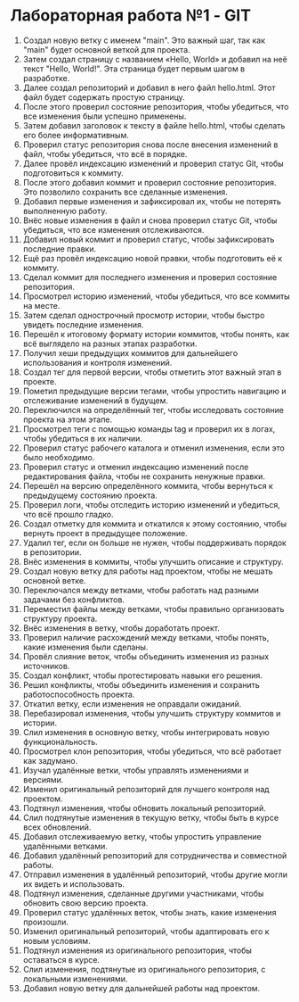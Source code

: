 # Лабораторная работа №1 - GIT

1. Создал новую ветку с именем "main". Это важный шаг, так как "main" будет основной веткой для проекта.
2. Затем создал страницу с названием «Hello, World» и добавил на неё текст "Hello, World!". Эта страница будет первым шагом в разработке.
3. Далее создал репозиторий и добавил в него файл hello.html. Этот файл будет содержать простую страницу.
4. После этого проверил состояние репозитория, чтобы убедиться, что все изменения были успешно применены.
5. Затем добавил заголовок к тексту в файле hello.html, чтобы сделать его более информативным.
6. Проверил статус репозитория снова после внесения изменений в файл, чтобы убедиться, что всё в порядке.
7. Далее провёл индексацию изменений и проверил статус Git, чтобы подготовиться к коммиту.
8. После этого добавил коммит и проверил состояние репозитория. Это позволило сохранить все сделанные изменения.
9. Добавил первые изменения и зафиксировал их, чтобы не потерять выполненную работу.
10. Внёс новые изменения в файл и снова проверил статус Git, чтобы убедиться, что все изменения отслеживаются.
11. Добавил новый коммит и проверил статус, чтобы зафиксировать последние правки.
12. Ещё раз провёл индексацию новой правки, чтобы подготовить её к коммиту.
13. Сделал коммит для последнего изменения и проверил состояние репозитория.
14. Просмотрел историю изменений, чтобы убедиться, что все коммиты на месте.
15. Затем сделал однострочный просмотр истории, чтобы быстро увидеть последние изменения.
16. Перешёл к итоговому формату истории коммитов, чтобы понять, как всё выглядело на разных этапах разработки.
17. Получил хеши предыдущих коммитов для дальнейшего использования и контроля изменений.
18. Создал тег для первой версии, чтобы отметить этот важный этап в проекте.
19. Пометил предыдущие версии тегами, чтобы упростить навигацию и отслеживание изменений в будущем.
20. Переключился на определённый тег, чтобы исследовать состояние проекта на этом этапе.
21. Просмотрел теги с помощью команды tag и проверил их в логах, чтобы убедиться в их наличии.
22. Проверил статус рабочего каталога и отменил изменения, если это было необходимо.
23. Проверил статус и отменил индексацию изменений после редактирования файла, чтобы не сохранить ненужные правки.
24. Перешёл на версию определённого коммита, чтобы вернуться к предыдущему состоянию проекта.
25. Проверил логи, чтобы отследить историю изменений и убедиться, что всё прошло гладко.
26. Создал отметку для коммита и откатился к этому состоянию, чтобы вернуть проект в предыдущее положение.
27. Удалил тег, если он больше не нужен, чтобы поддерживать порядок в репозитории.
28. Внёс изменения в коммиты, чтобы улучшить описание и структуру.
29. Создал новую ветку для работы над проектом, чтобы не мешать основной ветке.
30. Переключался между ветками, чтобы работать над разными задачами без конфликтов.
31. Переместил файлы между ветками, чтобы правильно организовать структуру проекта.
32. Внёс изменения в ветку, чтобы доработать проект.
33. Проверил наличие расхождений между ветками, чтобы понять, какие изменения были сделаны.
34. Провёл слияние веток, чтобы объединить изменения из разных источников.
35. Создал конфликт, чтобы протестировать навыки его решения.
36. Решил конфликты, чтобы объединить изменения и сохранить работоспособность проекта.
37. Откатил ветку, если изменения не оправдали ожиданий.
38. Перебазировал изменения, чтобы улучшить структуру коммитов и истории.
39. Слил изменения в основную ветку, чтобы интегрировать новую функциональность.
40. Просмотрел клон репозитория, чтобы убедиться, что всё работает как задумано.
41. Изучал удалённые ветки, чтобы управлять изменениями и версиями.
42. Изменил оригинальный репозиторий для лучшего контроля над проектом.
43. Подтянул изменения, чтобы обновить локальный репозиторий.
44. Слил подтянутые изменения в текущую ветку, чтобы быть в курсе всех обновлений.
45. Добавил отслеживаемую ветку, чтобы упростить управление удалёнными ветками.
46. Добавил удалённый репозиторий для сотрудничества и совместной работы.
47. Отправил изменения в удалённый репозиторий, чтобы другие могли их видеть и использовать.
48. Подтянул изменения, сделанные другими участниками, чтобы обновить свою версию проекта.
49. Проверил статус удалённых веток, чтобы знать, какие изменения произошли.
50. Изменил оригинальный репозиторий, чтобы адаптировать его к новым условиям.
51. Подтянул изменения из оригинального репозитория, чтобы оставаться в курсе.
52. Слил изменения, подтянутые из оригинального репозитория, с локальными изменениями.
53. Добавил новую ветку для дальнейшей работы над проектом.